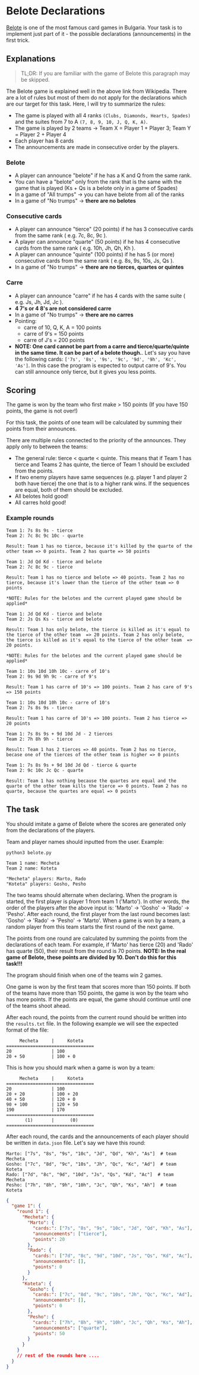# Belote Declarations

[Belote](https://en.wikipedia.org/wiki/Belote) is one of the most famous card games in Bulgaria. Your task is to implement just part of it - the possible declarations (announcements) in the first trick.

## Explanations

> TL;DR: If you are familiar with the game of Belote this paragraph may be skipped.

The Belote game is explained well in the above link from Wikipedia. There are a lot of rules but most of them do not apply for the declarations which are our target for this task. Here, I will try to summarize the rules:

- The game is played with all 4 ranks `(Clubs, Diamonds, Hearts, Spades)` and the suites from 7 to A `(7, 8, 9, 10, J, Q, K, A)`.
- The game is played by 2 teams -> Team X = Player 1 + Player 3; Team Y = Player 2 + Player 4
- Each player has 8 cards
- The announcements are made in consecutive order by the players.

### Belote

- A player can announce "belote" if he has a K and Q from the same rank.
- You can have a "belote" only from the rank that is the same with the game that is played (Ks + Qs is a belote only in a game of Spades)
- In a game of "All trumps" -> you can have belote from all of the ranks
- In a game of "No trumps" -> **there are no belotes**

### Consecutive cards

- A player can announce "tierce" (20 points) if he has 3 consecutive cards from the same rank ( e.g. 7c, 8c, 9c ).
- A player can announce "quarte" (50 points) if he has 4 consecutive cards from the same rank ( e.g. 10h, Jh, Qh, Kh ).
- A player can announce "quinte" (100 points) if he has 5 (or more) consecutive cards from the same rank ( e.g. 8s, 9s, 10s, Js, Qs ).
- In a game of "No trumps" -> **there are no tierces, quartes or quintes**

### Carre

- A player can announce "carre" if he has 4 cards with the same suite ( e.g. Js, Jh, Jd, Jc ).
- **4 7's or 4 8's are not considered carre**
- In a game of "No trumps" -> **there are no carres**
- Pointing:
  - carre of 10, Q, K, A = 100 points
  - carre of 9's = 150 points
  - carre of J's = 200 points
- **NOTE: One card cannot be part from a carre and tierce/quarte/quinte in the same time. It can be part of a belote though.**. Let's say you have the following cards: `['7s', '8s', '9s', '9c', '9d', '9h', 'Kc', 'As']`. In this case the program is expected to output carre of 9's. You can still announce only tierce, but it gives you less points.

## Scoring

The game is won by the team who first make > 150 points (If you have 150 points, the game is not over!)

For this task, the points of one team will be calculated by summing their points from their announces.

There are multiple rules connected to the priority of the announces. They apply only to between the teams:

- The general rule: tierce < quarte < quinte. This means that if Team 1 has tierce and Teams 2 has quinte, the tierce of Team 1 should be excluded from the points.
- If two enemy players have same sequences (e.g. player 1 and player 2 both have tierce) the one that is to a higher rank wins. If the sequences are equal, both of them should be excluded.
- All belotes hold good!
- All carres hold good!

### Example rounds

```
Team 1: 7s 8s 9s - tierce
Team 2: 7c 8c 9c 10c - quarte

Result: Team 1 has no tierce, because it's killed by the quarte of the other team => 0 points. Team 2 has quarte => 50 points
```

```
Team 1: Jd Qd Kd - tierce and belote
Team 2: 7c 8c 9c - tierce

Result: Team 1 has no tierce and belote => 40 points. Team 2 has no tierce, because it's lower than the tierce of the other team => 0 points

*NOTE: Rules for the belotes and the current played game should be applied*
```

```
Team 1: Jd Qd Kd - tierce and belote
Team 2: Js Qs Ks - tierce and belote

Result: Team 1 has only belote, the tierce is killed as it's equal to the tierce of the other team  => 20 points. Team 2 has only belote, the tierce is killed as it's equal to the tierce of the other team  => 20 points.

*NOTE: Rules for the belotes and the current played game should be applied*
```

```
Team 1: 10s 10d 10h 10c - carre of 10's
Team 2: 9s 9d 9h 9c - carre of 9's

Result: Team 1 has carre of 10's => 100 points. Team 2 has care of 9's => 150 points
```

```
Team 1: 10s 10d 10h 10c - carre of 10's
Team 2: 7s 8s 9s - tierce

Result: Team 1 has carre of 10's => 100 points. Team 2 has tierce => 20 points
```

```
Team 1: 7s 8s 9s + 9d 10d Jd - 2 tierces
Team 2: 7h 8h 9h - tierce

Result: Team 1 has 2 tierces => 40 points. Team 2 has no tierce, becase one of the tierces of the other team is higher => 0 points
```

```
Team 1: 7s 8s 9s + 9d 10d Jd Qd - tierce & quarte
Team 2: 9c 10c Jc Qc - quarte

Result: Team 1 has nothing because the quartes are equal and the quarte of the other team kills the tierce => 0 points. Team 2 has no quarte, because the quartes are equal => 0 points
```

## The task

You should imitate a game of Belote where the scores are generated only from the declarations of the players.

Team and player names should inputted from the user.
Example:

```
python3 belote.py

Team 1 name: Mecheta
Team 2 name: Koteta

"Mecheta" players: Marto, Rado
"Koteta" players: Gosho, Pesho
```

The two teams should alternate when declaring. When the program is started, the first player is player 1 from team 1 ('Marto'). In other words, the order of the players after the above input is: 'Marto' -> 'Gosho' -> 'Rado' -> 'Pesho'.
After each round, the first player from the last round becomes last: 'Gosho' -> 'Rado' -> 'Pesho' -> 'Marto'.
When a game is won by a team, a random player from this team starts the first round of the next game.

The points from one round are calculated by summing the points from the declarations of each team. For example, if 'Marto' has tierce (20) and 'Rado' has quarte (50), their result from the round is 70 points.
**NOTE: In the real game of Belote, these points are divided by 10. Don't do this for this task!!!**

The program should finish when one of the teams win 2 games.

One game is won by the first team that scores more than 150 points. If both of the teams have more than 150 points, the game is won by the team who has more points. If the points are equal, the game should continue until one of the teams shoot ahead.

After each round, the points from the current round should be written into the `results.txt` file.
In the following example we will see the expected format of the file:

```
     Mecheta     |     Koteta
=================================
20               | 100
20 + 50          | 100 + 0
```

This is how you should mark when a game is won by a team:

```
     Mecheta     |     Koteta
=================================
20               | 100
20 + 20          | 100 + 20
40 + 50          | 120 + 0
90 + 100         | 120 + 50
190              | 170
=================================
       (1)       |      (0)
=================================
```

After each round, the cards and the announcements of each player should be written in `data.json` file.
Let's say we have this round:

```
Marto: ["7s", "8s", "9s", "10c", "Jd", "Qd", "Kh", "As"]  # team Mecheta
Gosho: ["7c", "8d", "9c", "10s", "Jh", "Qc", "Kc", "Ad"]  # team Koteta
Rado: ["7d", "8c", "9d", "10d", "Js", "Qs", "Kd", "Ac"]  # team Mecheta
Pesho: ["7h", "8h", "9h", "10h", "Jc", "Qh", "Ks", "Ah"]  # team Koteta
```

```json
{
  "game 1": {
    "round 1": {
      "Mecheta": {
        "Marto": {
          "cards:": ["7s", "8s", "9s", "10c", "Jd", "Qd", "Kh", "As"],
          "announcements": ["tierce"],
          "points": 20
        },
        "Rado": {
          "cards:": ["7d", "8c", "9d", "10d", "Js", "Qs", "Kd", "Ac"],
          "announcements": [],
          "points": 0
        }
      },
      "Koteta": {
        "Gosho": {
          "cards:": ["7c", "8d", "9c", "10s", "Jh", "Qc", "Kc", "Ad"],
          "announcements": [],
          "points": 0
        },
        "Pesho": {
          "cards:": ["7h", "8h", "9h", "10h", "Jc", "Qh", "Ks", "Ah"],
          "announcements": ["quarte"],
          "points": 50
        }
      }
    }
    // rest of the rounds here ....
  }
}
```
